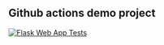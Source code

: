 ## Github actions demo project

[![Flask Web App Tests](https://github.com/rofr/Flintech/actions/workflows/main.yml/badge.svg)](https://github.com/rofr/Flintech/actions/workflows/main.yml)